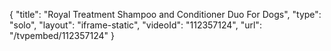 {
    "title": "Royal Treatment Shampoo and Conditioner Duo For Dogs",
    "type": "solo",
    "layout": "iframe-static",
    "videoId": "112357124",
    "url": "\/tvpembed\/112357124"
}